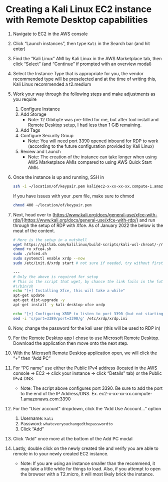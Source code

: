 # Creating a Kali Linux EC2 instance with Remote Desktop capabilities

1. Navigate to EC2 in the AWS console 
2. Click “Launch instances”, then type `Kali` in the Search bar (and hit enter)
3. Find the “Kali Linux” AMI by Kali Linux in the AWS Marketplace tab, then click “Select” (and “Continue” if prompted with an overview modal)
4. Select the Instance Type that is appropriate for you, the vendor recommended type will be preselected and at the time of writing this, Kali Linux recommended a t2.medium
5. Work your way through the following steps and make adjustments as you require 
    1. Configure Instance 
    2. Add Storage 
        - Note: 12 Gibibyte was pre-filled for me, but after tool install and Remote Desktop setup, I had less than 1 GiB remaining. 
    3. Add Tags 
    4. Configure Security Group 
        - Note: You will need port 3390 opened inbound for RDP to work (according to the future configuration provided by Kali Linux)
    5. Review and Launch 
        - Note: The creation of the instance can take longer when using AWS Marketplace AMIs compared to using AWS Quick Start AMIs
6. Once the instance is up and running, SSH in
    
    ```bash
    ssh -i ~/location/of/keypair.pem kali@ec2-x-xx-xx-xx.compute-1.amazonaws.com
    ```
    
    If you have issues with your .pem file, make sure to chmod 
    
    ```bash
    chmod 400 ~/location/of/keypair.pem
    ```
    
7. Next, head over to [https://www.kali.org/docs/general-use/xfce-with-rdp/](https://www.kali.org/docs/general-use/xfce-with-rdp/) and run through the setup of RDP with Xfce. As of January 2022 the below is the meat of the content. 
    
    ```bash
    # Here is the setup in a nutshell 
    wget https://gitlab.com/kalilinux/build-scripts/kali-wsl-chroot/-/raw/master/xfce4.sh
    chmod +x xfce4.sh
    sudo ./xfce4.sh
    sudo systemctl enable xrdp --now
    sudo /etc/init.d/xrdp start # not sure if needed, try without first
    
    ---
    # Only the above is required for setup
    # This is the script that wget, by chance the link fails in the future 
    #!/bin/sh
    echo "[+] Installing Xfce, this will take a while"
    apt-get update
    apt-get dist-upgrade -y
    apt-get install -y kali-desktop-xfce xrdp
    
    echo "[+] Configuring XRDP to listen to port 3390 (but not starting the service)..."
    sed -i 's/port=3389/port=3390/g' /etc/xrdp/xrdp.ini
    ```
    
8. Now, change the password for the kali user (this will be used to RDP in)
9. For the Remote Desktop app I chose to use Microsoft Remote Desktop. Download the application then move onto the next step. 
10. With the Microsoft Remote Desktop application open, we will click the “+” then “Add PC”
11. For “PC name” use either the Public IPv4 address (located in the AWS console → EC2 → click your instance → click “Details” tab) or the Public IPv4 DNS. 
    - Note: The script above configures port 3390. Be sure to add the port to the end of the IP Address/DNS. Ex. ec2-x-xx-xx-xx.compute-1.amazonaws.com:3390 
12. For the “User account” dropdown, click the “Add Use Account...” option
    1.  Username: `kali`
    2.  Password: `whateveryouchangedthepasswordto`
    3.  Click “Add”
13. Click “Add” once more at the bottom of the Add PC modal
14. Lastly, double click on the newly created tile and verify you are able to remote in to your newly created EC2 instance. 
    - Note: If you are using an instance smaller than the recommend, it may take a little while for things to load. Also, if you attempt to open the browser with a T2.micro, it will most likely brick the instance.
